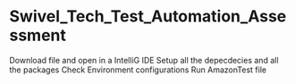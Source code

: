 # Swivel_Tech_Test_Automation_Assessment

Download file and open in a IntelliG IDE
Setup all the depecdecies and all the packages
Check Environment configurations
Run AmazonTest file
